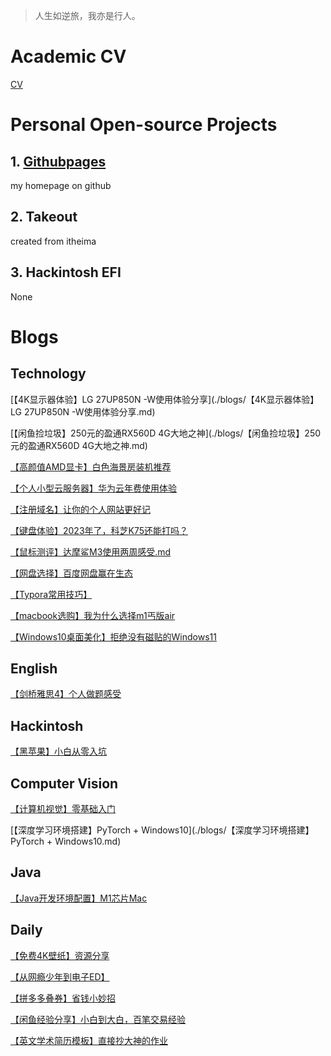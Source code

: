 > 人生如逆旅，我亦是行人。

# Academic CV

[CV](CV.md)

# Personal Open-source Projects

## 1. [Githubpages](https://github.com/muxiche/muxiche.github.io)

my homepage on github

## 2. Takeout

created from itheima

## 3. Hackintosh EFI

None

# Blogs

## Technology

[【4K显示器体验】LG 27UP850N -W使用体验分享](./blogs/【4K显示器体验】LG 27UP850N -W使用体验分享.md)

[【闲鱼捡垃圾】250元的盈通RX560D 4G大地之神](./blogs/【闲鱼捡垃圾】250元的盈通RX560D 4G大地之神.md)

[【高颜值AMD显卡】白色海景房装机推荐](./blogs/【高颜值AMD显卡】白色海景房装机推荐)

[【个人小型云服务器】华为云年费使用体验](./blogs/【个人小型云服务器】华为云年费使用体验.md)

[【注册域名】让你的个人网站更好记](./blogs/【注册域名】让你的个人网站更好记.md)

[【键盘体验】2023年了，科芝K75还能打吗？](./blogs/【键盘体验】2023年了，科芝K75还能打吗？.md)

[【鼠标测评】达摩鲨M3使用两周感受.md](./blogs/【鼠标测评】达摩鲨M3使用两周感受.md)

[【网盘选择】百度网盘赢在生态](./blogs/【网盘选择】百度网盘赢在生态.md)

[【Typora常用技巧】](./blogs/【Typora常用技巧】.md)

[【macbook选购】我为什么选择m1丐版air](./blogs/【macbook选购】我为什么选择m1丐版air.md)

[【Windows10桌面美化】拒绝没有磁贴的Windows11](./blogs/【Windows10桌面美化】拒绝没有磁贴的Windows11.md)



## English

[【剑桥雅思4】个人做题感受](./blogs/【剑桥雅思4】个人做题感受)



## Hackintosh

[【黑苹果】小白从零入坑](./blogs/【黑苹果】小白从零入坑.md)



## Computer Vision

[【计算机视觉】零基础入门](./blogs/【计算机视觉】零基础入门.md)

[【深度学习环境搭建】PyTorch + Windows10](./blogs/【深度学习环境搭建】PyTorch + Windows10.md)



## Java

[【Java开发环境配置】M1芯片Mac](./blogs/【Java开发环境配置】M1芯片Mac.md)



## Daily

[【免费4K壁纸】资源分享](./blogs/【免费4K壁纸】资源分享.md)

[【从网瘾少年到电子ED】](./blogs/【从网瘾少年到电子ED】.md)

[【拼多多叠券】省钱小妙招](./blogs/【拼多多叠券】省钱小妙招.md)

[【闲鱼经验分享】小白到大白，百笔交易经验](./blogs/【闲鱼经验分享】小白到大白，百笔交易经验.md)

[【英文学术简历模板】直接抄大神的作业](./blogs/【英文学术简历模板】直接抄大神的作业.md)
